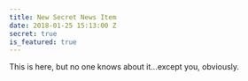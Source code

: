 ```yaml
---
title: New Secret News Item
date: 2018-01-25 15:13:00 Z
secret: true
is_featured: true
---
```


This is here, but no one knows about it...except you, obviously.